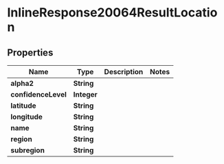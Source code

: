 # InlineResponse20064ResultLocation

## Properties
Name | Type | Description | Notes
------------ | ------------- | ------------- | -------------
**alpha2** | **String** |  | 
**confidenceLevel** | **Integer** |  | 
**latitude** | **String** |  | 
**longitude** | **String** |  | 
**name** | **String** |  | 
**region** | **String** |  | 
**subregion** | **String** |  | 
